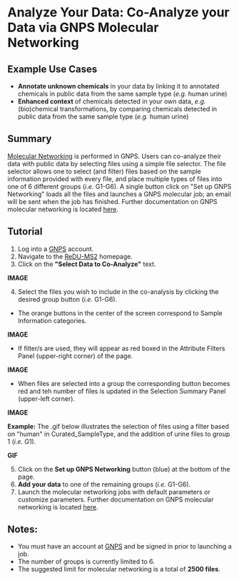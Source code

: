 # Analyze Your Data: Co-Analyze your Data via GNPS Molecular Networking

## Example Use Cases
* **Annotate unknown chemicals** in your data by linking it to annotated chemicals in public data from the same sample type (*e.g.* human urine)
* **Enhanced context** of chemicals detected in your own data, *e.g.* (bio)chemical transformations, by comparing chemicals detected in public data from the same sample type (*e.g.* human urine)

## Summary
[Molecular Networking](https://www.nature.com/articles/nbt.3597?WT.ec_id=NBT-201608&spMailingID=52025126&spUserID=ODkwMTM2NjI1NQS2&spJobID=981583612&spReportId=OTgxNTgzNjEyS0) is performed in GNPS. Users can co-analyze their data with public data by selecting files using a simple file selector. The file selector allows one to select (and filter) files based on the sample information provided with every file, and place multiple types of files into one of 6 different groups (*i.e.* G1-G6). A single button click on "Set up GNPS Networking" loads all the files and launches a GNPS molecular job; an email will be sent when the job has finished. Further documentation on GNPS molecular networking is located [here](https://ccms-ucsd.github.io/GNPSDocumentation/).

## Tutorial
1. Log into a [GNPS](https://gnps.ucsd.edu/ProteoSAFe/static/gnps-splash2.jsp) account.
2. Navigate to the [ReDU-MS2](http://dorresteinappshub.ucsd.edu:5005/) homepage.
3. Click on the **"Select Data to Co-Analyze"** text.

**IMAGE**

4. Select the files you wish to include in the co-analysis by clicking the desired group button (*i.e.* G1-G6).
  * The orange buttons in the center of the screen correspond to Sample Information categories.
  
  **IMAGE**
  
  * If filter/s are used, they will appear as red boxed in the Attribute Filters Panel (upper-right corner) of the page.
  
  **IMAGE**
  
  * When files are selected into a group the corresponding button becomes red and teh number of files is updated in the Selection Summary Panel (upper-left corner).
  
  **IMAGE**

**Example:** The .gif below illustrates the selection of files using a filter based on "human" in Curated_SampleType, and the addition of urine files to group 1 (*i.e.* G1).
    
 **GIF**

5. Click on the **Set up GNPS Networking** button (blue) at the bottom of the page.
6. **Add your data** to one of the remaining groups (*i.e.* G1-G6).
6. Launch the molecular networking jobs with default parameters or customize parameters. Further documentation on GNPS molecular networking is located [here](https://ccms-ucsd.github.io/GNPSDocumentation/).

## Notes:
* You must have an account at [GNPS](https://gnps.ucsd.edu/ProteoSAFe/static/gnps-splash2.jsp) and be signed in prior to launching a job.
* The number of groups is currently limited to 6.
* The suggested limit for molecular networking is a total of **2500 files**.
